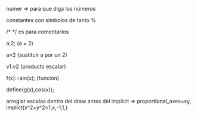 
numer => para que diga los números

constantes con simbolos de tanto %

/* */ es para comentarios

a:2; (a = 2)

a=2 (sustituir a por un 2)

v1.v2 (producto escalar)

f(x):=sin(x); (función)

define(g(x),cos(x));

arreglar escalas dentro del draw antes del implicit => proportional_axes=xy, implict(x^2+y^2=1,x,-1,1,)